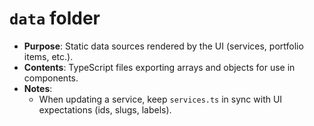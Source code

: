 # `data` folder

- **Purpose**: Static data sources rendered by the UI (services, portfolio items, etc.).
- **Contents**: TypeScript files exporting arrays and objects for use in components.
- **Notes**:
  - When updating a service, keep `services.ts` in sync with UI expectations (ids, slugs, labels).

